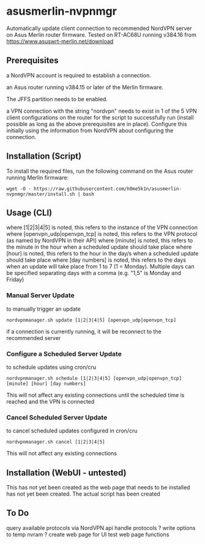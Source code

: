 # asusmerlin-nvpnmgr
Automatically update client connection to recommended NordVPN server on Asus Merlin router firmware. Tested on RT-AC68U running v384.16 from https://www.asuswrt-merlin.net/download

## Prerequisites

a NordVPN account is required to establish a connection.

an Asus router running v384.15 or later of the Merlin firmware.

The JFFS partition needs to be enabled.

a VPN connection with the string "nordvpn" needs to exist in 1 of the 5 VPN client configurations on the router for the script to successfully run (install possible as long as the above prerequisites are in place). Configure this initially using the information from NordVPN about configuring the connection.

## Installation (Script)
To install the required files, run the following command on the Asus router running Merlin firmware:

```
wget -O - https://raw.githubusercontent.com/h0me5k1n/asusmerlin-nvpnmgr/master/install.sh | bash
```

## Usage (CLI)

where [1|2|3|4|5] is noted, this refers to the instance of the VPN connection
where [openvpn_udp|openvpn_tcp] is noted, this refers to the VPN protocol (as named by NordVPN in their API)
where [minute] is noted, this refers to the minute in the hour when a scheduled update should take place
where [hour] is noted, this refers to the hour in the day/s when a scheduled update should take place
where [day numbers] is noted, this refers to the days when an update will take place from 1 to 7 (1 = Monday). Multiple days can be specified separating days with a comma (e.g. "1,5" is Monday and Friday)

### Manual Server Update
to manually trigger an update
```
nordvpnmanager.sh update [1|2|3|4|5] [openvpn_udp|openvpn_tcp]
```
if a connection is currently running, it will be reconnect to the recommended server

### Configure a Scheduled Server Update
to schedule updates using cron/cru
```
nordvpnmanager.sh schedule [1|2|3|4|5] [openvpn_udp|openvpn_tcp] [minute] [hour] [day numbers]
```
This will not affect any existing connections until the scheduled time is reached and the VPN is connected

### Cancel Scheduled Server Update
to cancel scheduled updates configured in cron/cru
```
nordvpnmanager.sh cancel [1|2|3|4|5] 
```
This will not affect any existing connections

## Installation (WebUI - untested)
This has not yet been created as the web page that needs to be installed has not yet been created.
The actual script has been created

## To Do
query available protocols via NordVPN api
handle protocols
? write options to temp nvram ?
create web page for UI
test web page functions


